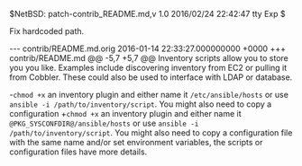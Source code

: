 $NetBSD: patch-contrib_README.md,v 1.0 2016/02/24 22:42:47 tty Exp $

Fix hardcoded path.

--- contrib/README.md.orig	2016-01-14 22:33:27.000000000 +0000
+++ contrib/README.md
@@ -5,7 +5,7 @@ Inventory scripts allow you to store you
 you like.  Examples include discovering inventory from EC2 or pulling it from
 Cobbler.  These could also be used to interface with LDAP or database.
 
-`chmod +x` an inventory plugin and either name it `/etc/ansible/hosts` or use `ansible -i /path/to/inventory/script`. You might also need to copy a configuration
+`chmod +x` an inventory plugin and either name it `@PKG_SYSCONFDIR@/ansible/hosts` or use `ansible -i /path/to/inventory/script`. You might also need to copy a configuration
 file with the same name and/or set environment variables, the scripts or configuration
 files have more details.
 
